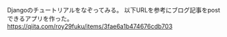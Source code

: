 Djangoのチュートリアルをなぞってみる。
以下URLを参考にブログ記事をpostできるアプリを作った。
https://qiita.com/roy29fuku/items/3fae6a1b474676cdb703

